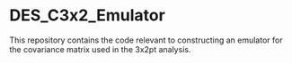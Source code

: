 # DES_C3x2_Emulator
This repository contains the code relevant to constructing an emulator for the covariance matrix used in the 3x2pt analysis.

